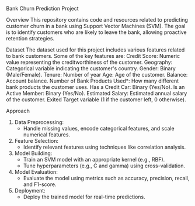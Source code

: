  Bank Churn Prediction Project

Overview
This repository contains code and resources related to predicting customer churn in a bank using Support Vector Machines (SVM). The goal is to identify customers who are likely to leave the bank, allowing proactive retention strategies.

 Dataset
The dataset used for this project includes various features related to bank customers. Some of the key features are:
 Credit Score: Numeric value representing the creditworthiness of the customer.
 Geography: Categorical variable indicating the customer's country.
 Gender: Binary (Male/Female).
 Tenure: Number of year
 Age: Age of the customer.
 Balance: Account balance.
 Number of Bank Products Used*: How many different bank products the customer uses.
 Has a Credit Car: Binary (Yes/No).
 Is an Active Member: Binary (Yes/No).
 Estimated Salary: Estimated annual salary of the customer.
 Exited Target variable (1 if the customer left, 0 otherwise).

Approach
1. Data Preprocessing:
   - Handle missing values, encode categorical features, and scale numerical features.
2. Feature Selection:
   - Identify relevant features using techniques like correlation analysis.
3. Model Building:
   - Train an SVM model with an appropriate kernel (e.g., RBF).
   - Tune hyperparameters (e.g., C and gamma) using cross-validation.
4. Model Evaluation:
   - Evaluate the model using metrics such as accuracy, precision, recall, and F1-score.
5. Deployment:
   - Deploy the trained model for real-time predictions.

